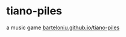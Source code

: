 # tiano-piles
a music game [barteloniu.github.io/tiano-piles](https://barteloniu.github.io/tiano-piles)
